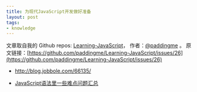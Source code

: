 ```yaml
---
title: 为现代JavaScript开发做好准备
layout: post
tags:
- knowledge
---
```



 文章取自我的 Github  repos: [Learning-JavaScript](https://github.com/paddingme/Learning-JavaScript)， 作者：[@paddingme](http://padding.me/about.html) 。
  原文链接：[https://github.com/paddingme/Learning-JavaScript/issues/26](https://github.com/paddingme/Learning-JavaScript/issues/26)

- http://blog.jobbole.com/66135/

- [JavaScript语法里一些难点问题汇总](http://www.codeceo.com/article/javascript-problems.html)